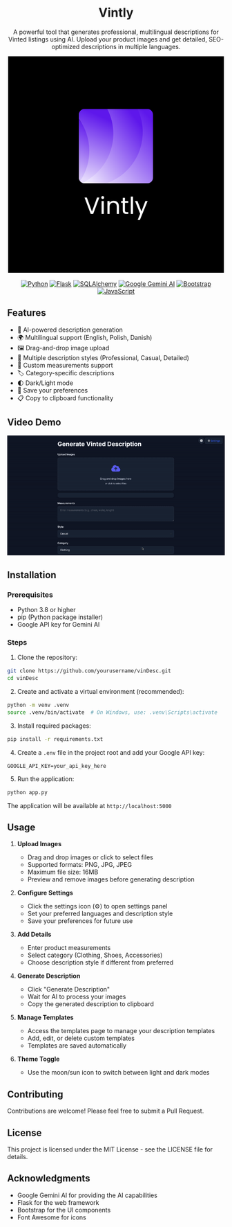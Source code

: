 <div align="center">

# Vintly

A powerful tool that generates professional, multilingual descriptions for Vinted listings using AI. Upload your product images and get detailed, SEO-optimized descriptions in multiple languages.

![Vintly Logo](img/vintly-logo.png)

<div align="center">
  
[![Python](https://img.shields.io/badge/Python-3.8+-blue.svg)](https://www.python.org/)
[![Flask](https://img.shields.io/badge/Flask-3.0.2-lightgrey.svg)](https://flask.palletsprojects.com/)
[![SQLAlchemy](https://img.shields.io/badge/SQLAlchemy-3.1.1-red.svg)](https://www.sqlalchemy.org/)
[![Google Gemini AI](https://img.shields.io/badge/Gemini_AI-0.3.2-green.svg)](https://ai.google.dev/)
[![Bootstrap](https://img.shields.io/badge/Bootstrap-5.3-purple.svg)](https://getbootstrap.com/)
[![JavaScript](https://img.shields.io/badge/JavaScript-ES6-yellow.svg)](https://developer.mozilla.org/en-US/docs/Web/JavaScript)

</div>
</div>

## Features

- 🤖 AI-powered description generation
- 🌍 Multilingual support (English, Polish, Danish)
- 🖼️ Drag-and-drop image upload
- 🎨 Multiple description styles (Professional, Casual, Detailed)
- 📏 Custom measurements support
- 🏷️ Category-specific descriptions
- 🌓 Dark/Light mode
- 💾 Save your preferences
- 📋 Copy to clipboard functionality

## Video Demo

<div align="center">
  <img src="img/showcase.gif" alt="Vintly Demo">
</div>

## Installation

### Prerequisites

- Python 3.8 or higher
- pip (Python package installer)
- Google API key for Gemini AI

### Steps

1. Clone the repository:

```bash
git clone https://github.com/yourusername/vinDesc.git
cd vinDesc
```

2. Create and activate a virtual environment (recommended):

```bash
python -m venv .venv
source .venv/bin/activate  # On Windows, use: .venv\Scripts\activate
```

3. Install required packages:

```bash
pip install -r requirements.txt
```

4. Create a `.env` file in the project root and add your Google API key:

```
GOOGLE_API_KEY=your_api_key_here
```

5. Run the application:

```bash
python app.py
```

The application will be available at `http://localhost:5000`

## Usage

1. **Upload Images**

   - Drag and drop images or click to select files
   - Supported formats: PNG, JPG, JPEG
   - Maximum file size: 16MB
   - Preview and remove images before generating description

2. **Configure Settings**

   - Click the settings icon (⚙️) to open settings panel
   - Set your preferred languages and description style
   - Save your preferences for future use

3. **Add Details**

   - Enter product measurements
   - Select category (Clothing, Shoes, Accessories)
   - Choose description style if different from preferred

4. **Generate Description**

   - Click "Generate Description"
   - Wait for AI to process your images
   - Copy the generated description to clipboard

5. **Manage Templates**

   - Access the templates page to manage your description templates
   - Add, edit, or delete custom templates
   - Templates are saved automatically

6. **Theme Toggle**
   - Use the moon/sun icon to switch between light and dark modes

## Contributing

Contributions are welcome! Please feel free to submit a Pull Request.

## License

This project is licensed under the MIT License - see the LICENSE file for details.

## Acknowledgments

- Google Gemini AI for providing the AI capabilities
- Flask for the web framework
- Bootstrap for the UI components
- Font Awesome for icons
